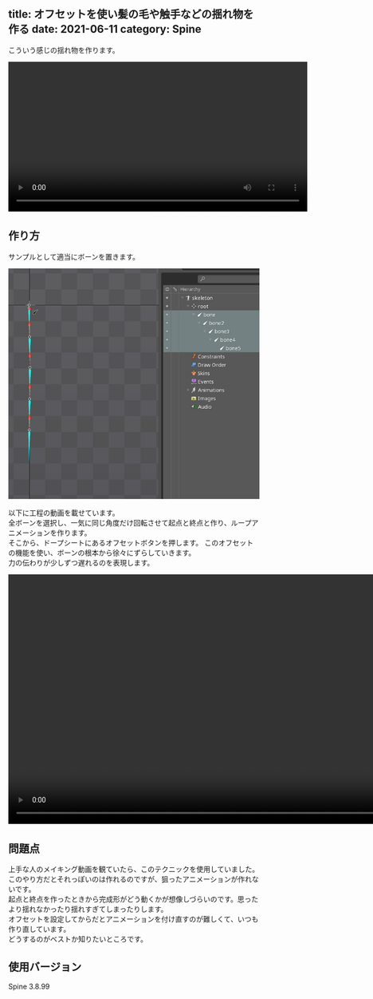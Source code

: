 title: オフセットを使い髪の毛や触手などの揺れ物を作る
date: 2021-06-11
category: Spine
---


こういう感じの揺れ物を作ります。

<video src="/img/2021-06-11-tentacle/finish.mp4" width="600"  controls></video>

## 作り方

サンプルとして適当にボーンを置きます。

![step1](/img/2021-06-11-tentacle/1.jpg)


以下に工程の動画を載せています。  
全ボーンを選択し、一気に同じ角度だけ回転させて起点と終点と作り、ループアニメーションを作ります。  
そこから、ドープシートにあるオフセットボタンを押します。
このオフセットの機能を使い、ボーンの根本から徐々にずらしていきます。  
力の伝わりが少しずつ遅れるのを表現します。  

<video src="/img/2021-06-11-tentacle/creating.mp4" width="1000"  controls></video>


## 問題点

上手な人のメイキング動画を観ていたら、このテクニックを使用していました。  
このやり方だとそれっぽいのは作れるのですが、狙ったアニメーションが作れないです。  
起点と終点を作ったときから完成形がどう動くかが想像しづらいのです。思ったより揺れなかったり揺れすぎてしまったりします。    
オフセットを設定してからだとアニメーションを付け直すのが難しくて、いつも作り直しています。  
どうするのがベストか知りたいところです。

## 使用バージョン

Spine 3.8.99